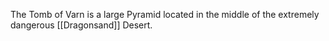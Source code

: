 
The Tomb of Varn is a large Pyramid located in the middle of the extremely dangerous [[Dragonsand]] Desert.

